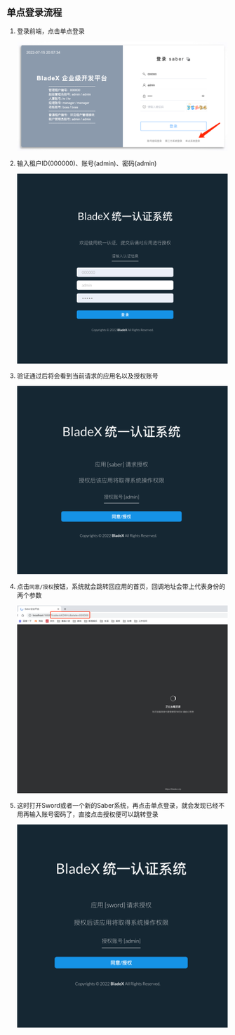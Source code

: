 ## 单点登录流程

1. 登录前端，点击单点登录

   ![image-20220715205743710](../../images/image-20220715205743710.png)

2. 输入租户ID(000000)、账号(admin)、密码(admin)

   ![image-20220715205838092](../../images/image-20220715205838092.png)

3. 验证通过后将会看到当前请求的应用名以及授权账号

   ![image-20220715205919988](../../images/image-20220715205919988.png)

4. 点击`同意/授权`按钮，系统就会跳转回应用的首页，回调地址会带上代表身份的两个参数

   ![image-20220715210131189](../../images/image-20220715210131189.png)

5. 这时打开Sword或者一个新的Saber系统，再点击单点登录，就会发现已经不用再输入账号密码了，直接点击授权便可以跳转登录

   ![image-20220715210335914](../../images/image-20220715210335914.png)

   